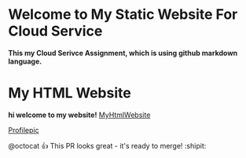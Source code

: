 # Welcome to My Static Website For Cloud Service
**This my Cloud Serivce Assignment, which is using github markdown language.**


# My HTML Website
**hi welcome to my website!**
[MyHtmlWebsite](/indexforhtml.html)

[Profilepic](/test-site/images/photo/profile%20photo.jpeg)

@octocat :+1: This PR looks great - it's ready to merge! :shipit:
